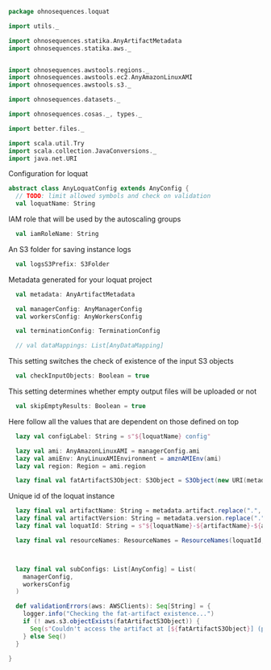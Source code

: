 
```scala
package ohnosequences.loquat

import utils._

import ohnosequences.statika.AnyArtifactMetadata
import ohnosequences.statika.aws._


import ohnosequences.awstools.regions._
import ohnosequences.awstools.ec2.AnyAmazonLinuxAMI
import ohnosequences.awstools.s3._

import ohnosequences.datasets._

import ohnosequences.cosas._, types._

import better.files._

import scala.util.Try
import scala.collection.JavaConversions._
import java.net.URI
```

Configuration for loquat

```scala
abstract class AnyLoquatConfig extends AnyConfig {
  // TODO: limit allowed symbols and check on validation
  val loquatName: String
```

IAM role that will be used by the autoscaling groups

```scala
  val iamRoleName: String
```

An S3 folder for saving instance logs

```scala
  val logsS3Prefix: S3Folder
```

Metadata generated for your loquat project

```scala
  val metadata: AnyArtifactMetadata

  val managerConfig: AnyManagerConfig
  val workersConfig: AnyWorkersConfig

  val terminationConfig: TerminationConfig

  // val dataMappings: List[AnyDataMapping]

```

This setting switches the check of existence of the input S3 objects

```scala
  val checkInputObjects: Boolean = true
```

This setting determines whether empty output files will be uploaded or not

```scala
  val skipEmptyResults: Boolean = true
```

Here follow all the values that are dependent on those defined on top

```scala
  lazy val configLabel: String = s"${loquatName} config"

  lazy val ami: AnyAmazonLinuxAMI = managerConfig.ami
  lazy val amiEnv: AnyLinuxAMIEnvironment = amznAMIEnv(ami)
  lazy val region: Region = ami.region

  lazy final val fatArtifactS3Object: S3Object = S3Object(new URI(metadata.artifactUrl))
```

Unique id  of the loquat instance

```scala
  lazy final val artifactName: String = metadata.artifact.replace(".", "-").toLowerCase
  lazy final val artifactVersion: String = metadata.version.replace(".", "-").toLowerCase
  lazy final val loquatId: String = s"${loquatName}-${artifactName}-${artifactVersion}"

  lazy final val resourceNames: ResourceNames = ResourceNames(loquatId, logsS3Prefix)



  lazy final val subConfigs: List[AnyConfig] = List(
    managerConfig,
    workersConfig
  )

  def validationErrors(aws: AWSClients): Seq[String] = {
    logger.info("Checking the fat-artifact existence...")
    if (! aws.s3.objectExists(fatArtifactS3Object)) {
      Seq(s"Couldn't access the artifact at [${fatArtifactS3Object}] (probably you forgot to publish it)")
    } else Seq()
  }

}

```




[main/scala/ohnosequences/loquat/configs/autoscaling.scala]: autoscaling.scala.md
[main/scala/ohnosequences/loquat/configs/awsClients.scala]: awsClients.scala.md
[main/scala/ohnosequences/loquat/configs/general.scala]: general.scala.md
[main/scala/ohnosequences/loquat/configs/loquat.scala]: loquat.scala.md
[main/scala/ohnosequences/loquat/configs/resources.scala]: resources.scala.md
[main/scala/ohnosequences/loquat/configs/termination.scala]: termination.scala.md
[main/scala/ohnosequences/loquat/configs/user.scala]: user.scala.md
[main/scala/ohnosequences/loquat/dataMappings.scala]: ../dataMappings.scala.md
[main/scala/ohnosequences/loquat/dataProcessing.scala]: ../dataProcessing.scala.md
[main/scala/ohnosequences/loquat/logger.scala]: ../logger.scala.md
[main/scala/ohnosequences/loquat/loquats.scala]: ../loquats.scala.md
[main/scala/ohnosequences/loquat/manager.scala]: ../manager.scala.md
[main/scala/ohnosequences/loquat/terminator.scala]: ../terminator.scala.md
[main/scala/ohnosequences/loquat/utils.scala]: ../utils.scala.md
[main/scala/ohnosequences/loquat/worker.scala]: ../worker.scala.md
[test/scala/ohnosequences/loquat/test/config.scala]: ../../../../../test/scala/ohnosequences/loquat/test/config.scala.md
[test/scala/ohnosequences/loquat/test/data.scala]: ../../../../../test/scala/ohnosequences/loquat/test/data.scala.md
[test/scala/ohnosequences/loquat/test/dataMappings.scala]: ../../../../../test/scala/ohnosequences/loquat/test/dataMappings.scala.md
[test/scala/ohnosequences/loquat/test/dataProcessing.scala]: ../../../../../test/scala/ohnosequences/loquat/test/dataProcessing.scala.md
[test/scala/ohnosequences/loquat/test/md5.scala]: ../../../../../test/scala/ohnosequences/loquat/test/md5.scala.md